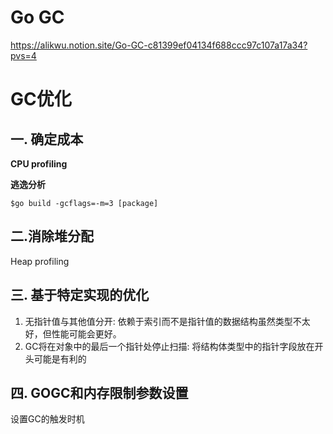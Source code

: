 # Go GC
https://alikwu.notion.site/Go-GC-c81399ef04134f688ccc97c107a17a34?pvs=4

# GC优化
## 一. 确定成本
**CPU profiling**

**逃逸分析**
```shell
$go build -gcflags=-m=3 [package]
```
## 二.消除堆分配
Heap profiling
## 三. 基于特定实现的优化
1. 无指针值与其他值分开: 依赖于索引而不是指针值的数据结构虽然类型不太好，但性能可能会更好。
2. GC将在对象中的最后一个指针处停止扫描: 将结构体类型中的指针字段放在开头可能是有利的
## 四. GOGC和内存限制参数设置
设置GC的触发时机